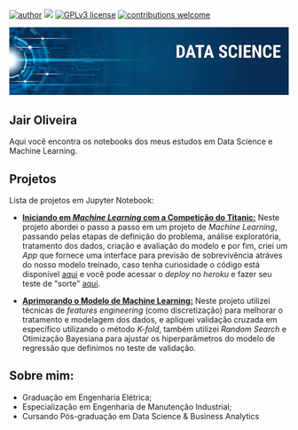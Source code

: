 [![author](https://img.shields.io/badge/author-JairOliveira-red.svg)](https://www.linkedin.com/in/jairjloliveira/) [![](https://img.shields.io/badge/python-3.7+-blue.svg)](https://www.python.org/downloads/release/python-365/) [![GPLv3 license](https://img.shields.io/badge/License-GPLv3-blue.svg)](http://perso.crans.org/besson/LICENSE.html) [![contributions welcome](https://img.shields.io/badge/contributions-welcome-brightgreen.svg?style=flat)](https://github.com/JairOliveira2014/My_data_science/issues)

<p align="center">
  <img src="banner.png" >
</p>

## Jair Oliveira

Aqui você encontra os notebooks dos meus estudos em Data Science e Machine Learning.

## Projetos

Lista de projetos em Jupyter Notebook:

* [**Iniciando em *Machine Learning* com a Competição do Titanic:**](https://github.com/JairOliveira2014/My_data_science/tree/master/Titanic)
  Neste projeto abordei o passo a passo em um projeto de *Machine Learning*, passando pelas etapas de definição do problema, análise exploratória, tratamento dos dados, criação e avaliação do modelo e por fim, criei um *App* que fornece uma interface para previsão de sobrevivência atráves do nosso modelo treinado, caso tenha curiosidade o código está disponível [aqui](https://github.com/JairOliveira2014/My_data_science/blob/master/Titanic/App_titanic.py) e você pode acessar o *deploy* no *heroku* e fazer seu teste de "sorte" [aqui](https://app-titanic.herokuapp.com/).

* [**Aprimorando o Modelo de Machine Learning:**](https://github.com/JairOliveira2014/My_data_science/blob/master/Improving_model_titanic/Improving_model_titanic.ipynb)
   Neste projeto utilizei técnicas de *features engineering* (como discretização) para melhorar o tratamento e modelagem dos dados, e apliquei validação cruzada em específico utilizando o método *K-fold*, também utilizei *Random Search* e Otimização Bayesiana para ajustar os hiperparâmetros do modelo de regressão que definimos no teste de validação.

## Sobre mim:

* Graduação em Engenharia Elétrica;
* Especialização em Engenharia de Manutenção Industrial;
* Cursando Pós-graduação em Data Science & Business Analytics
